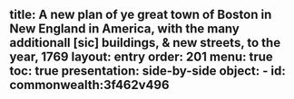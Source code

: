
title: A new plan of ye great town of Boston in New England in America, with the many additionall [sic] buildings, & new streets, to the year, 1769
layout: entry
order: 201
menu: true
toc: true
presentation: side-by-side
object:
    - id: commonwealth:3f462v496
---
